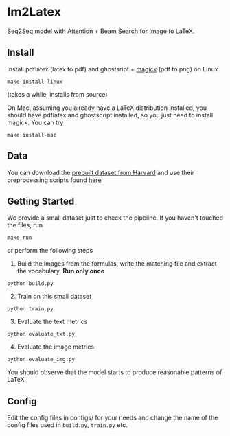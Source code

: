 # Im2Latex

Seq2Seq model with Attention + Beam Search for Image to LaTeX.

## Install

Install pdflatex (latex to pdf) and ghostsript + [magick](https://www.imagemagick.org/script/install-source.php
) (pdf to png) on Linux


```
make install-linux
```

(takes a while, installs from source)

On Mac, assuming you already have a LaTeX distribution installed, you should have pdflatex and ghostscript installed, so you just need to install magick. You can try

```
make install-mac
```

## Data

You can download the [prebuilt dataset from Harvard](https://zenodo.org/record/56198#.V2p0KTXT6eA) and use their preprocessing scripts found [here](https://github.com/harvardnlp/im2markup)


## Getting Started

We provide a small dataset just to check the pipeline. If you haven't touched the files, run

```
make run
```

or perform the following steps

1. Build the images from the formulas, write the matching file and extract the vocabulary. __Run only once__
```
python build.py
```

2. Train on this small dataset
```
python train.py
```

3. Evaluate the text metrics
```
python evaluate_txt.py
```

4. Evaluate the image metrics
```
python evaluate_img.py
```

You should observe that the model starts to produce reasonable patterns of LaTeX.

## Config

Edit the config files in configs/ for your needs and change the name of the config files used in `build.py`, `train.py` etc.
